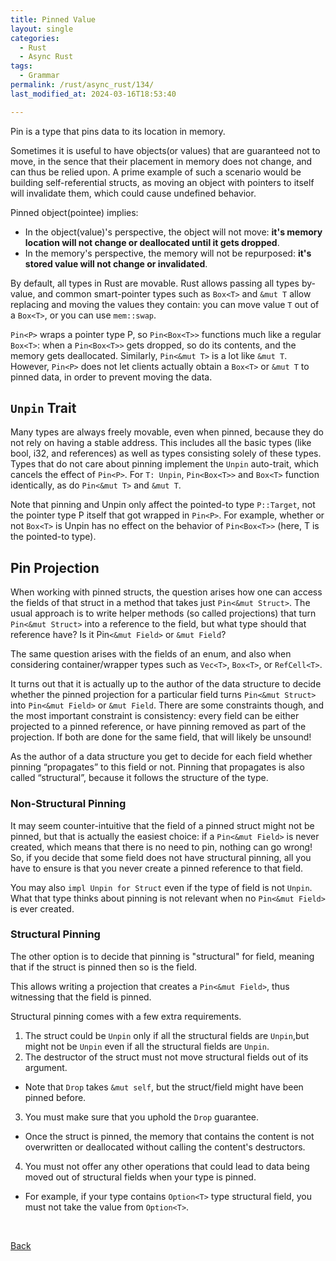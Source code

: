 ```yaml
---
title: Pinned Value
layout: single
categories:
  - Rust
  - Async Rust
tags:
  - Grammar
permalink: /rust/async_rust/134/
last_modified_at: 2024-03-16T18:53:40

---
```


Pin is a type that pins data to its location in memory.

Sometimes it is useful to have objects(or values) that are guaranteed not to move, in the sence that their placement in memory does not change, and can thus be relied upon.
A prime example of such a scenario would be building self-referential structs,
as moving an object with pointers to itself will invalidate them, which could cause undefined behavior.

Pinned object(pointee) implies:
* In the object(value)'s perspective, the object will not move:
**it's memory location will not change or deallocated until it gets dropped**.
* In the memory's perspective, the memory will not be repurposed:
**it's stored value will not change or invalidated**.

By default, all types in Rust are movable.
Rust allows passing all types by-value, and common smart-pointer types such as `Box<T>` and `&mut T` allow replacing and moving the values they contain:
you can move value `T` out of a `Box<T>`, or you can use `mem::swap`.

`Pin<P>` wraps a pointer type P, so `Pin<Box<T>>` functions much like a regular `Box<T>`: when a `Pin<Box<T>>` gets dropped, so do its contents, and the memory gets deallocated.
Similarly, `Pin<&mut T>` is a lot like `&mut T`.
However, `Pin<P>` does not let clients actually obtain a `Box<T>` or `&mut T` to pinned data, in order to prevent moving the data.

## `Unpin` Trait

Many types are always freely movable, even when pinned, because they do not rely on having a stable address.
This includes all the basic types (like bool, i32, and references) as well as types consisting solely of these types.
Types that do not care about pinning implement the `Unpin` auto-trait, which cancels the effect of `Pin<P>`.
For `T: Unpin`, `Pin<Box<T>>` and `Box<T>` function identically, as do `Pin<&mut T>` and `&mut T`.

Note that pinning and Unpin only affect the pointed-to type `P::Target`, not the pointer type P itself that got wrapped in `Pin<P>`.
For example, whether or not `Box<T>` is Unpin has no effect on the behavior of `Pin<Box<T>>` (here, T is the pointed-to type).

## Pin Projection

When working with pinned structs, the question arises how one can access the fields of that struct in a method that takes just `Pin<&mut Struct>`.
The usual approach is to write helper methods (so called projections) that turn `Pin<&mut Struct>` into a reference to the field, but what type should that reference have? Is it Pin`<&mut Field>` or `&mut Field`?

The same question arises with the fields of an enum, and also when considering container/wrapper types such as `Vec<T>`, `Box<T>`, or `RefCell<T>`.

It turns out that it is actually up to the author of the data structure to decide whether the pinned projection for a particular field turns `Pin<&mut Struct>` into `Pin<&mut Field>` or `&mut Field`.
There are some constraints though, and the most important constraint is consistency: every field can be either projected to a pinned reference, or have pinning removed as part of the projection.
If both are done for the same field, that will likely be unsound!

As the author of a data structure you get to decide for each field whether pinning “propagates” to this field or not.
Pinning that propagates is also called “structural”, because it follows the structure of the type.

### Non-Structural Pinning

It may seem counter-intuitive that the field of a pinned struct might not be pinned, but that is actually the easiest choice: if a `Pin<&mut Field>` is never created, which means that there is no need to pin, nothing can go wrong!
So, if you decide that some field does not have structural pinning, all you have to ensure is that you never create a pinned reference to that field.

You may also `impl Unpin for Struct` even if the type of field is not `Unpin`.
What that type thinks about pinning is not relevant when no `Pin<&mut Field>` is ever created.

### Structural Pinning

The other option is to decide that pinning is "structural" for field, meaning that if the struct is pinned then so is the field.

This allows writing a projection that creates a `Pin<&mut Field>`,
thus witnessing that the field is pinned.

Structural pinning comes with a few extra requirements.

1. The struct could be `Unpin` only if all the structural fields are `Unpin`,but might not be `Unpin` even if all the structural fields are `Unpin`.
2. The destructor of the struct must not move structural fields out of its argument.
  * Note that `Drop` takes `&mut self`, but the struct/field might have been pinned before.
3. You must make sure that you uphold the `Drop` guarantee.
  * Once the struct is pinned, the memory that contains the content is not overwritten or deallocated without calling the content's destructors.
4. You must not offer any other operations that could lead to data being moved out of structural fields when your type is pinned.
  * For example, if your type contains `Option<T>` type structural field,
  you must not take the value from `Option<T>`.

<br>

[Back](/rust/async_rust/)